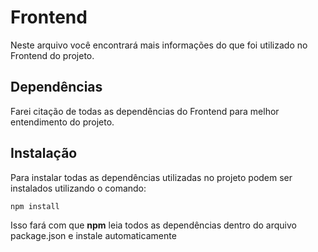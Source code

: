 # Frontend
Neste arquivo você encontrará mais informações do que foi utilizado no Frontend do projeto.

## Dependências
Farei citação de todas as dependências do Frontend para melhor entendimento do projeto.

##

## Instalação
Para instalar todas as dependências utilizadas no projeto podem ser instalados utilizando o comando:
```sh
npm install
```
Isso fará com que **npm** leia todos as dependências dentro do arquivo package.json e instale automaticamente
